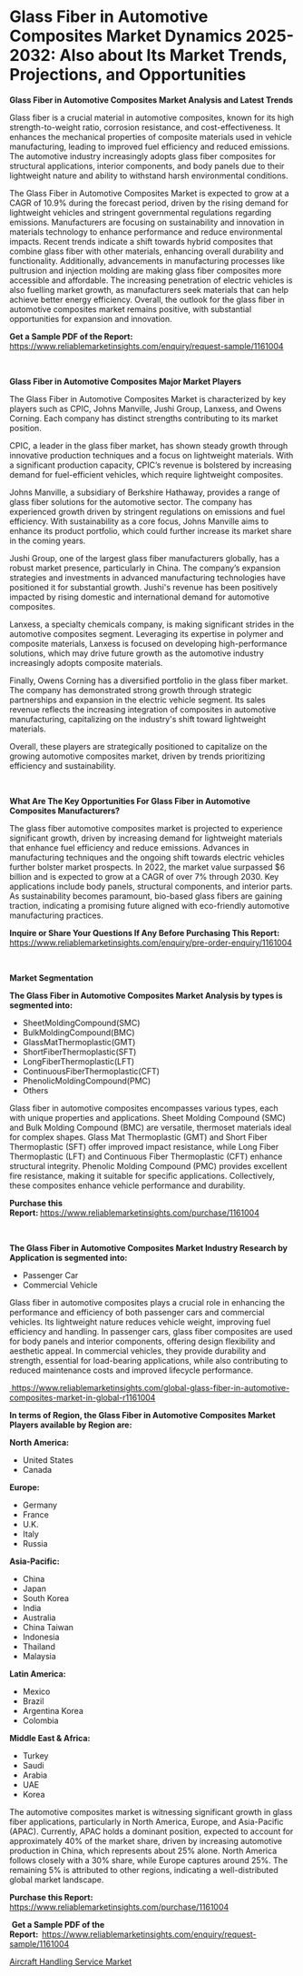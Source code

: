 <p><h1>Glass Fiber in Automotive Composites Market Dynamics 2025-2032: Also about Its Market Trends, Projections, and Opportunities</h1></p><p><strong>Glass Fiber in Automotive Composites Market Analysis and Latest Trends</strong></p>
<p><p>Glass fiber is a crucial material in automotive composites, known for its high strength-to-weight ratio, corrosion resistance, and cost-effectiveness. It enhances the mechanical properties of composite materials used in vehicle manufacturing, leading to improved fuel efficiency and reduced emissions. The automotive industry increasingly adopts glass fiber composites for structural applications, interior components, and body panels due to their lightweight nature and ability to withstand harsh environmental conditions.</p><p>The Glass Fiber in Automotive Composites Market is expected to grow at a CAGR of 10.9% during the forecast period, driven by the rising demand for lightweight vehicles and stringent governmental regulations regarding emissions. Manufacturers are focusing on sustainability and innovation in materials technology to enhance performance and reduce environmental impacts. Recent trends indicate a shift towards hybrid composites that combine glass fiber with other materials, enhancing overall durability and functionality. Additionally, advancements in manufacturing processes like pultrusion and injection molding are making glass fiber composites more accessible and affordable. The increasing penetration of electric vehicles is also fuelling market growth, as manufacturers seek materials that can help achieve better energy efficiency. Overall, the outlook for the glass fiber in automotive composites market remains positive, with substantial opportunities for expansion and innovation.</p></p>
<p><strong>Get a Sample PDF of the Report:&nbsp;</strong> <a href="https://www.reliablemarketinsights.com/enquiry/request-sample/1161004?utm_campaign=2209&utm_medium=2&utm_source=Github&utm_content=ia&utm_term=22032025&utm_id=glass-fiber-in-automotive-composites">https://www.reliablemarketinsights.com/enquiry/request-sample/1161004</a></p>
<p>&nbsp;</p>
<p><strong>Glass Fiber in Automotive Composites Major Market Players</strong></p>
<p><p>The Glass Fiber in Automotive Composites Market is characterized by key players such as CPIC, Johns Manville, Jushi Group, Lanxess, and Owens Corning. Each company has distinct strengths contributing to its market position.</p><p>CPIC, a leader in the glass fiber market, has shown steady growth through innovative production techniques and a focus on lightweight materials. With a significant production capacity, CPIC’s revenue is bolstered by increasing demand for fuel-efficient vehicles, which require lightweight composites.</p><p>Johns Manville, a subsidiary of Berkshire Hathaway, provides a range of glass fiber solutions for the automotive sector. The company has experienced growth driven by stringent regulations on emissions and fuel efficiency. With sustainability as a core focus, Johns Manville aims to enhance its product portfolio, which could further increase its market share in the coming years.</p><p>Jushi Group, one of the largest glass fiber manufacturers globally, has a robust market presence, particularly in China. The company’s expansion strategies and investments in advanced manufacturing technologies have positioned it for substantial growth. Jushi's revenue has been positively impacted by rising domestic and international demand for automotive composites.</p><p>Lanxess, a specialty chemicals company, is making significant strides in the automotive composites segment. Leveraging its expertise in polymer and composite materials, Lanxess is focused on developing high-performance solutions, which may drive future growth as the automotive industry increasingly adopts composite materials.</p><p>Finally, Owens Corning has a diversified portfolio in the glass fiber market. The company has demonstrated strong growth through strategic partnerships and expansion in the electric vehicle segment. Its sales revenue reflects the increasing integration of composites in automotive manufacturing, capitalizing on the industry's shift toward lightweight materials.</p><p>Overall, these players are strategically positioned to capitalize on the growing automotive composites market, driven by trends prioritizing efficiency and sustainability.</p></p>
<p>&nbsp;</p>
<p><strong>What Are The Key Opportunities For Glass Fiber in Automotive Composites Manufacturers?</strong></p>
<p><p>The glass fiber automotive composites market is projected to experience significant growth, driven by increasing demand for lightweight materials that enhance fuel efficiency and reduce emissions. Advances in manufacturing techniques and the ongoing shift towards electric vehicles further bolster market prospects. In 2022, the market value surpassed $6 billion and is expected to grow at a CAGR of over 7% through 2030. Key applications include body panels, structural components, and interior parts. As sustainability becomes paramount, bio-based glass fibers are gaining traction, indicating a promising future aligned with eco-friendly automotive manufacturing practices.</p></p>
<p><strong>Inquire or Share Your Questions If Any Before Purchasing This Report:</strong> <a href="https://www.reliablemarketinsights.com/enquiry/pre-order-enquiry/1161004?utm_campaign=2209&utm_medium=2&utm_source=Github&utm_content=ia&utm_term=22032025&utm_id=glass-fiber-in-automotive-composites">https://www.reliablemarketinsights.com/enquiry/pre-order-enquiry/1161004</a></p>
<p>&nbsp;</p>
<p><strong>Market Segmentation</strong></p>
<p><strong>The Glass Fiber in Automotive Composites Market Analysis by types is segmented into:</strong></p>
<p><ul><li>SheetMoldingCompound(SMC)</li><li>BulkMoldingCompound(BMC)</li><li>GlassMatThermoplastic(GMT)</li><li>ShortFiberThermoplastic(SFT)</li><li>LongFiberThermoplastic(LFT)</li><li>ContinuousFiberThermoplastic(CFT)</li><li>PhenolicMoldingCompound(PMC)</li><li>Others</li></ul></p>
<p><p>Glass fiber in automotive composites encompasses various types, each with unique properties and applications. Sheet Molding Compound (SMC) and Bulk Molding Compound (BMC) are versatile, thermoset materials ideal for complex shapes. Glass Mat Thermoplastic (GMT) and Short Fiber Thermoplastic (SFT) offer improved impact resistance, while Long Fiber Thermoplastic (LFT) and Continuous Fiber Thermoplastic (CFT) enhance structural integrity. Phenolic Molding Compound (PMC) provides excellent fire resistance, making it suitable for specific applications. Collectively, these composites enhance vehicle performance and durability.</p></p>
<p><strong>Purchase this Report:&nbsp;</strong><a href="https://www.reliablemarketinsights.com/purchase/1161004?utm_campaign=2209&utm_medium=2&utm_source=Github&utm_content=ia&utm_term=22032025&utm_id=glass-fiber-in-automotive-composites">https://www.reliablemarketinsights.com/purchase/1161004</a></p>
<p>&nbsp;</p>
<p><strong>The Glass Fiber in Automotive Composites Market Industry Research by Application is segmented into:</strong></p>
<p><ul><li>Passenger Car</li><li>Commercial Vehicle</li></ul></p>
<p><p>Glass fiber in automotive composites plays a crucial role in enhancing the performance and efficiency of both passenger cars and commercial vehicles. Its lightweight nature reduces vehicle weight, improving fuel efficiency and handling. In passenger cars, glass fiber composites are used for body panels and interior components, offering design flexibility and aesthetic appeal. In commercial vehicles, they provide durability and strength, essential for load-bearing applications, while also contributing to reduced maintenance costs and improved lifecycle performance.</p></p>
<p><a href="https://www.reliablemarketinsights.com/global-glass-fiber-in-automotive-composites-market-in-global-r1161004?utm_campaign=2209&utm_medium=2&utm_source=Github&utm_content=ia&utm_term=22032025&utm_id=glass-fiber-in-automotive-composites">&nbsp;https://www.reliablemarketinsights.com/global-glass-fiber-in-automotive-composites-market-in-global-r1161004</a></p>
<p><strong>In terms of Region, the Glass Fiber in Automotive Composites Market Players available by Region are:</strong></p>
<p>
    <p> <strong> North America: </strong>
        <ul>
            <li>United States</li>
            <li>Canada</li>
        </ul>
        </p> 
    <p> <strong> Europe: </strong>
        <ul>
            <li>Germany</li>
            <li>France</li>
            <li>U.K.</li>
            <li>Italy</li>
            <li>Russia</li>
        </ul>
        </p> 
    <p> <strong> Asia-Pacific: </strong>
        <ul>
            <li>China</li>
            <li>Japan</li>
            <li>South Korea</li>
            <li>India</li>
            <li>Australia</li>
            <li>China Taiwan</li>
            <li>Indonesia</li>
            <li>Thailand</li>
            <li>Malaysia</li>
        </ul>
        </p> 
    <p> <strong> Latin America: </strong>
        <ul>
            <li>Mexico</li>
            <li>Brazil</li>
            <li>Argentina Korea</li>
            <li>Colombia</li>
        </ul>
        </p> 
    <p> <strong> Middle East & Africa: </strong>
        <ul>
            <li>Turkey</li>
            <li>Saudi</li>
            <li>Arabia</li>
            <li>UAE</li>
            <li>Korea</li>
        </ul>
    </p>
    </p>
<p><p>The automotive composites market is witnessing significant growth in glass fiber applications, particularly in North America, Europe, and Asia-Pacific (APAC). Currently, APAC holds a dominant position, expected to account for approximately 40% of the market share, driven by increasing automotive production in China, which represents about 25% alone. North America follows closely with a 30% share, while Europe captures around 25%. The remaining 5% is attributed to other regions, indicating a well-distributed global market landscape.</p></p>
<p><strong>Purchase this Report: </strong><a href="https://www.reliablemarketinsights.com/purchase/1161004?utm_campaign=2209&utm_medium=2&utm_source=Github&utm_content=ia&utm_term=22032025&utm_id=glass-fiber-in-automotive-composites">https://www.reliablemarketinsights.com/purchase/1161004</a></p>
<p>&nbsp;<strong>Get a Sample PDF of the Report:&nbsp;&nbsp;</strong><a href="https://www.reliablemarketinsights.com/enquiry/request-sample/1161004?utm_campaign=2209&utm_medium=2&utm_source=Github&utm_content=ia&utm_term=22032025&utm_id=glass-fiber-in-automotive-composites">https://www.reliablemarketinsights.com/enquiry/request-sample/1161004</a></p>
<p><strong></strong></p>
<p><p><a href="https://github.com/sca704osol/Market-Research-Report-List-1/blob/main/aircraft-handling-service-market.md?utm_campaign=2209&utm_medium=2&utm_source=Github&utm_content=ia&utm_term=22032025&utm_id=glass-fiber-in-automotive-composites">Aircraft Handling Service Market</a></p></p>